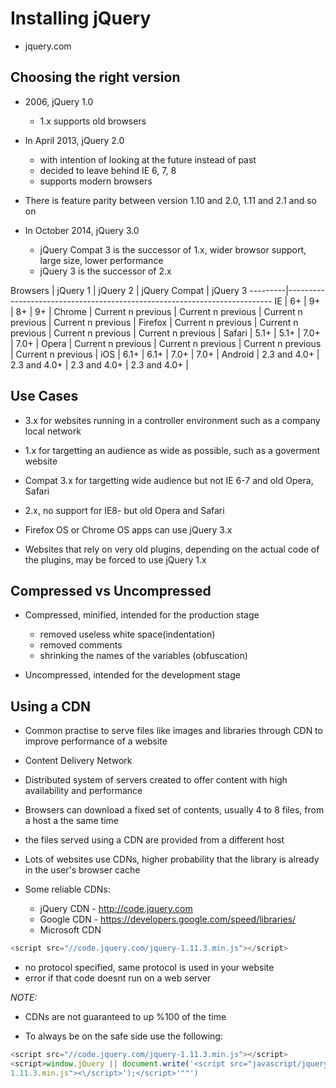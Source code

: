 # Installing jQuery

- jquery.com

## Choosing the right version

- 2006, jQuery 1.0
  - 1.x supports old browsers

- In April 2013, jQuery 2.0
  - with intention of looking at the future instead of past
  - decided to leave behind IE 6, 7, 8
  - supports modern browsers

- There is feature parity between version 1.10 and 2.0, 1.11 and 2.1 and so on

- In October 2014, jQuery 3.0
  - jQuery Compat 3 is the successor of 1.x, wider browsor support, large size, lower performance
  - jQuery 3 is the successor of 2.x

Browsers | jQuery 1           | jQuery 2           | jQuery Compat      | jQuery 3
---------|--------------------------------------------------------------------------
IE       | 6+                 | 9+                 | 8+                 | 9+                 |
Chrome   | Current n previous | Current n previous | Current n previous | Current n previous |
Firefox  | Current n previous | Current n previous | Current n previous | Current n previous |
Safari   | 5.1+               | 5.1+               | 7.0+               | 7.0+               |
Opera    | Current n previous | Current n previous | Current n previous | Current n previous |
iOS      | 6.1+               | 6.1+               | 7.0+               | 7.0+               |
Android  | 2.3 and 4.0+       | 2.3 and 4.0+       | 2.3 and 4.0+       | 2.3 and 4.0+       |

## Use Cases

- 3.x for websites running in a controller environment such as a company local network

- 1.x for targetting an audience as wide as possible, such as a goverment website

- Compat 3.x for targetting wide audience but not IE 6-7 and old Opera, Safari

- 2.x, no support for IE8- but old Opera and Safari

- Firefox OS or Chrome OS apps can use jQuery 3.x

- Websites that rely on very old plugins, depending on the actual code of the
  plugins, may be forced to use jQuery 1.x

## Compressed vs Uncompressed

- Compressed, minified, intended for the production stage
  - removed useless white space(indentation)
  - removed comments
  - shrinking the names of the variables (obfuscation)

- Uncompressed, intended for the development stage

## Using a CDN

- Common practise to serve files like images and libraries through CDN to improve performance of a website

- Content Delivery Network

- Distributed system of servers created to offer content with high availability and performance

- Browsers can download a fixed set of contents, usually 4 to 8 files, from a host a the same time

- the files served using a CDN are provided from a different host

- Lots of websites use CDNs, higher probability that the library is already in the user's browser cache

- Some reliable CDNs:
  - jQuery CDN     - http://code.jquery.com
  - Google CDN     - https://developers.google.com/speed/libraries/
  - Microsoft CDN

```javascript
<script src="//code.jquery.com/jquery-1.11.3.min.js"></script>
```

- no protocol specified, same protocol is used in your website
- error if that code doesnt run on a web server

*NOTE:*

- CDNs are not guaranteed to up %100 of the time

- To always be on the safe side use the following:

```javascript
<script src="//code.jquery.com/jquery-1.11.3.min.js"></script>
<script>window.jQuery || document.write('<script src="javascript/jquery-
1.11.3.min.js"><\/script>');</script>'""')
```
